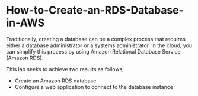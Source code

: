 # How-to-Create-an-RDS-Database-in-AWS
Traditionally, creating a database can be a complex process that requires either a database administrator or a systems administrator. In the cloud, you can simplify this process by using Amazon Relational Database Service (Amazon RDS).

This lab seeks to achieve two results as follows;
- Create an Amazon RDS database.  
- Configure a web application to connect to the database instance
